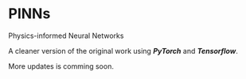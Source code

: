 # PINNs
Physics-informed Neural Networks 

A cleaner version of the original work using ***PyTorch*** and ***Tensorflow***.

More updates is comming soon.
